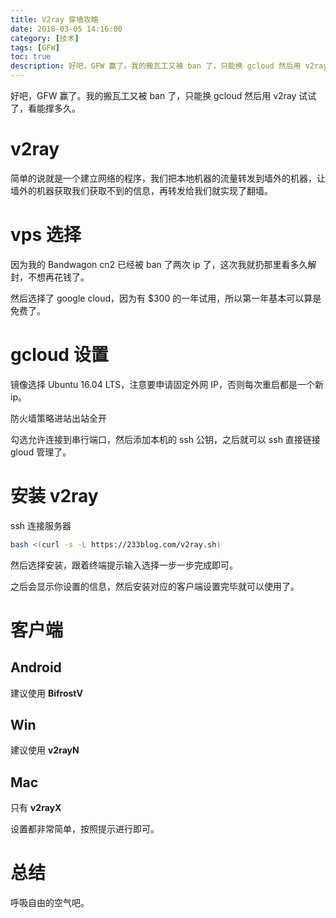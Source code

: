 ```yaml
---
title: V2ray 穿墙攻略
date: 2018-03-05 14:16:00
category: [技术]
tags: [GFW]
toc: true
description: 好吧，GFW 赢了。我的搬瓦工又被 ban 了，只能换 gcloud 然后用 v2ray 试试了，看能撑多久。
---
```


好吧，GFW 赢了。我的搬瓦工又被 ban 了，只能换 gcloud 然后用 v2ray 试试了，看能撑多久。

<!-- more -->

# v2ray

简单的说就是一个建立网络的程序，我们把本地机器的流量转发到墙外的机器，让墙外的机器获取我们获取不到的信息，再转发给我们就实现了翻墙。

# vps 选择

因为我的 Bandwagon cn2 已经被 ban 了两次 ip 了，这次我就扔那里看多久解封，不想再花钱了。

然后选择了 google cloud，因为有 $300 的一年试用，所以第一年基本可以算是免费了。

# gcloud 设置

镜像选择 Ubuntu 16.04 LTS，注意要申请固定外网 IP，否则每次重启都是一个新 ip。

防火墙策略进站出站全开

勾选允许连接到串行端口，然后添加本机的 ssh 公钥，之后就可以 ssh 直接链接 gloud 管理了。

# 安装 v2ray

ssh 连接服务器

```bash
bash <(curl -s -L https://233blog.com/v2ray.sh)
```

然后选择安装，跟着终端提示输入选择一步一步完成即可。

之后会显示你设置的信息，然后安装对应的客户端设置完毕就可以使用了。

# 客户端

## Android

建议使用 **BifrostV**

## Win

建议使用 **v2rayN**

## Mac

只有 **v2rayX**

设置都非常简单，按照提示进行即可。

# 总结

呼吸自由的空气吧。
